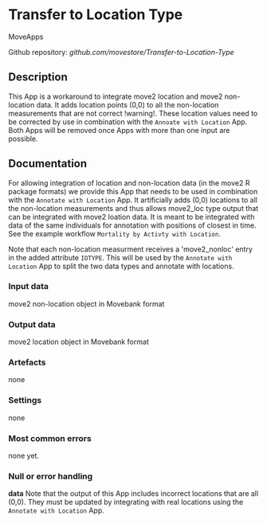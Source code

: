# Transfer to Location Type

MoveApps

Github repository: *github.com/movestore/Transfer-to-Location-Type*

## Description
This App is a workaround to integrate move2 location and move2 non-location data. It adds location points (0,0) to all the non-location measurements that are not correct !warning!. These location values need to be corrected by use in combination with the `Annoate with Location` App. Both Apps will be removed once Apps with more than one input are possible.

## Documentation
For allowing integration of location and non-location data (in the move2 R package formats) we provide this App that needs to be used in combination with the `Annotate with Location` App. It artificially adds (0,0) locations to all the non-location measurements and thus allows move2_loc type output that can be integrated with move2 loation data. It is meant to be integrated with data of the same individuals for annotation with positions of closest in time. See the example workflow `Mortality by Activty with Location`.

Note that each non-location measurment receives a 'move2_nonloc' entry in the added attribute `IOTYPE`. This will be used by the `Annotate with Location` App to split the two data types and annotate with locations.

### Input data
move2 non-location object in Movebank format

### Output data
move2 location object in Movebank format

### Artefacts
none

### Settings 
none

### Most common errors
none yet.

### Null or error handling
**data** Note that the output of this App includes incorrect locations that are all (0,0). They must be updated by integrating with real locations using the `Annotate with Location` App.
